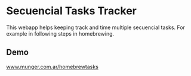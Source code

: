 # Secuencial Tasks Tracker
This webapp helps keeping track and time multiple secuencial tasks. For example in following steps in homebrewing.
## Demo
www.munger.com.ar/homebrewtasks